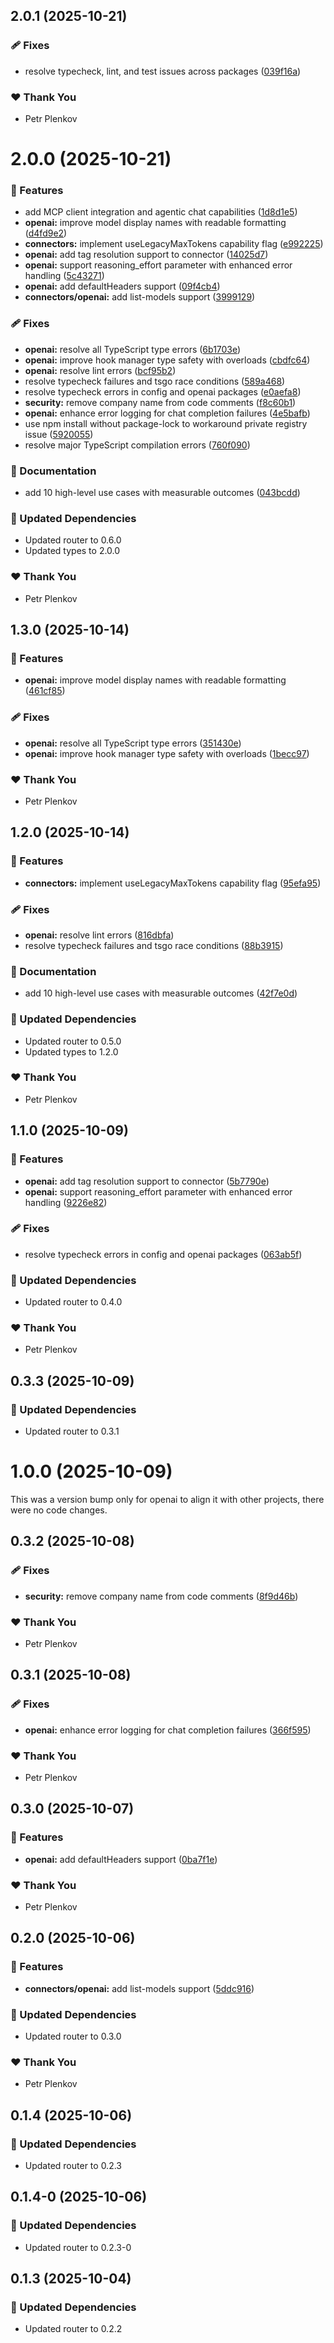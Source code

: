 ## 2.0.1 (2025-10-21)

### 🩹 Fixes

- resolve typecheck, lint, and test issues across packages ([039f16a](https://github.com/genai-tools/anygpt/commit/039f16a))

### ❤️ Thank You

- Petr Plenkov

# 2.0.0 (2025-10-21)

### 🚀 Features

- add MCP client integration and agentic chat capabilities ([1d8d1e5](https://github.com/genai-tools/anygpt/commit/1d8d1e5))
- **openai:** improve model display names with readable formatting ([d4fd9e2](https://github.com/genai-tools/anygpt/commit/d4fd9e2))
- **connectors:** implement useLegacyMaxTokens capability flag ([e992225](https://github.com/genai-tools/anygpt/commit/e992225))
- **openai:** add tag resolution support to connector ([14025d7](https://github.com/genai-tools/anygpt/commit/14025d7))
- **openai:** support reasoning_effort parameter with enhanced error handling ([5c43271](https://github.com/genai-tools/anygpt/commit/5c43271))
- **openai:** add defaultHeaders support ([09f4cb4](https://github.com/genai-tools/anygpt/commit/09f4cb4))
- **connectors/openai:** add list-models support ([3999129](https://github.com/genai-tools/anygpt/commit/3999129))

### 🩹 Fixes

- **openai:** resolve all TypeScript type errors ([6b1703e](https://github.com/genai-tools/anygpt/commit/6b1703e))
- **openai:** improve hook manager type safety with overloads ([cbdfc64](https://github.com/genai-tools/anygpt/commit/cbdfc64))
- **openai:** resolve lint errors ([bcf95b2](https://github.com/genai-tools/anygpt/commit/bcf95b2))
- resolve typecheck failures and tsgo race conditions ([589a468](https://github.com/genai-tools/anygpt/commit/589a468))
- resolve typecheck errors in config and openai packages ([e0aefa8](https://github.com/genai-tools/anygpt/commit/e0aefa8))
- **security:** remove company name from code comments ([f8c60b1](https://github.com/genai-tools/anygpt/commit/f8c60b1))
- **openai:** enhance error logging for chat completion failures ([4e5bafb](https://github.com/genai-tools/anygpt/commit/4e5bafb))
- use npm install without package-lock to workaround private registry issue ([5920055](https://github.com/genai-tools/anygpt/commit/5920055))
- resolve major TypeScript compilation errors ([760f090](https://github.com/genai-tools/anygpt/commit/760f090))

### 📖 Documentation

- add 10 high-level use cases with measurable outcomes ([043bcdd](https://github.com/genai-tools/anygpt/commit/043bcdd))

### 🧱 Updated Dependencies

- Updated router to 0.6.0
- Updated types to 2.0.0

### ❤️ Thank You

- Petr Plenkov

## 1.3.0 (2025-10-14)

### 🚀 Features

- **openai:** improve model display names with readable formatting ([461cf85](https://github.com/genai-tools/anygpt/commit/461cf85))

### 🩹 Fixes

- **openai:** resolve all TypeScript type errors ([351430e](https://github.com/genai-tools/anygpt/commit/351430e))
- **openai:** improve hook manager type safety with overloads ([1becc97](https://github.com/genai-tools/anygpt/commit/1becc97))

### ❤️ Thank You

- Petr Plenkov

## 1.2.0 (2025-10-14)

### 🚀 Features

- **connectors:** implement useLegacyMaxTokens capability flag ([95efa95](https://github.com/genai-tools/anygpt/commit/95efa95))

### 🩹 Fixes

- **openai:** resolve lint errors ([816dbfa](https://github.com/genai-tools/anygpt/commit/816dbfa))
- resolve typecheck failures and tsgo race conditions ([88b3915](https://github.com/genai-tools/anygpt/commit/88b3915))

### 📖 Documentation

- add 10 high-level use cases with measurable outcomes ([42f7e0d](https://github.com/genai-tools/anygpt/commit/42f7e0d))

### 🧱 Updated Dependencies

- Updated router to 0.5.0
- Updated types to 1.2.0

### ❤️ Thank You

- Petr Plenkov

## 1.1.0 (2025-10-09)

### 🚀 Features

- **openai:** add tag resolution support to connector ([5b7790e](https://github.com/genai-tools/anygpt/commit/5b7790e))
- **openai:** support reasoning_effort parameter with enhanced error handling ([9226e82](https://github.com/genai-tools/anygpt/commit/9226e82))

### 🩹 Fixes

- resolve typecheck errors in config and openai packages ([063ab5f](https://github.com/genai-tools/anygpt/commit/063ab5f))

### 🧱 Updated Dependencies

- Updated router to 0.4.0

### ❤️ Thank You

- Petr Plenkov

## 0.3.3 (2025-10-09)

### 🧱 Updated Dependencies

- Updated router to 0.3.1

# 1.0.0 (2025-10-09)

This was a version bump only for openai to align it with other projects, there were no code changes.

## 0.3.2 (2025-10-08)

### 🩹 Fixes

- **security:** remove company name from code comments ([8f9d46b](https://github.com/genai-tools/anygpt/commit/8f9d46b))

### ❤️ Thank You

- Petr Plenkov

## 0.3.1 (2025-10-08)

### 🩹 Fixes

- **openai:** enhance error logging for chat completion failures ([366f595](https://github.com/genai-tools/anygpt/commit/366f595))

### ❤️ Thank You

- Petr Plenkov

## 0.3.0 (2025-10-07)

### 🚀 Features

- **openai:** add defaultHeaders support ([0ba7f1e](https://github.com/genai-tools/anygpt/commit/0ba7f1e))

### ❤️ Thank You

- Petr Plenkov

## 0.2.0 (2025-10-06)

### 🚀 Features

- **connectors/openai:** add list-models support ([5ddc916](https://github.com/genai-tools/anygpt/commit/5ddc916))

### 🧱 Updated Dependencies

- Updated router to 0.3.0

### ❤️ Thank You

- Petr Plenkov

## 0.1.4 (2025-10-06)

### 🧱 Updated Dependencies

- Updated router to 0.2.3

## 0.1.4-0 (2025-10-06)

### 🧱 Updated Dependencies

- Updated router to 0.2.3-0

## 0.1.3 (2025-10-04)

### 🧱 Updated Dependencies

- Updated router to 0.2.2
